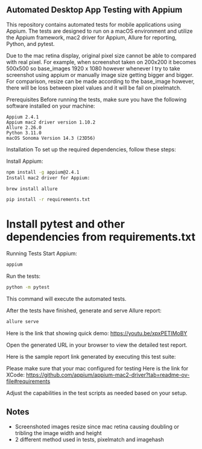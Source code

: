## Automated Desktop App Testing with Appium
This repository contains automated tests for mobile applications using Appium. The tests are designed to run on a macOS environment and utilize the Appium framework, mac2 driver for Appium, Allure for reporting, Python, and pytest.

Due to the mac retina display, original pixel size cannot be able to compared with real pixel. For example, when screenshot taken on 200x200 it becomes 500x500 so base_images 1920 x 1080 however whenever I try to take screenshot using appium or manually image size getting bigger and bigger. For comparison, resize can be made according to the base_image however, there will be loss between pixel values and it will be fail on pixelmatch. 

Prerequisites
Before running the tests, make sure you have the following software installed on your machine:
```
Appium 2.4.1
Appium mac2 driver version 1.10.2
Allure 2.26.0
Python 3.11.0
macOS Sonoma Version 14.3 (23D56)
```


Installation
To set up the required dependencies, follow these steps:

Install Appium:


```bash
npm install -g appium@2.4.1
Install mac2 driver for Appium:
```


```bash
brew install allure
```


```bash
pip install -r requirements.txt
```

# Install pytest and other dependencies from requirements.txt

Running Tests
Start Appium:
```bash
appium
```

Run the tests:

```bash
python -m pytest
```

This command will execute the automated tests.

After the tests have finished, generate and serve Allure report:

```bash
allure serve
```
Here is the link that showing quick demo: [https://youtu.be/xpxPETIMoBY ](https://youtu.be/jiIu6PfdLNg)

Open the generated URL in your browser to view the detailed test report.

Here is the sample report link generated by executing this test suite: 

Please make sure that your mac configured for testing Here is the link for XCode: https://github.com/appium/appium-mac2-driver?tab=readme-ov-file#requirements

Adjust the capabilities in the test scripts as needed based on your setup.

## Notes
- Screenshoted images resize since mac retina causing doubling or tribling the image width and height 
- 2 different method used in tests, pixelmatch and imagehash 
